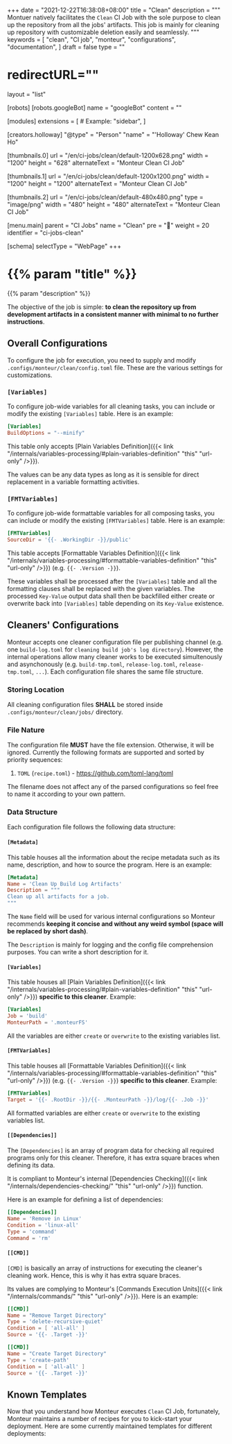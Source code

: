 +++
date = "2021-12-22T16:38:08+08:00"
title = "Clean"
description = """
Montuer natively facilitates the `Clean` CI Job with the sole purpose to
clean up the repository from all the jobs' artifacts. This job is mainly for
cleaning up repository with customizable deletion easily and seamlessly.
"""
keywords = [
	"clean",
	"CI job",
	"monteur",
	"configurations",
	"documentation",
]
draft = false
type = ""
# redirectURL=""
layout = "list"


[robots]
[robots.googleBot]
name = "googleBot"
content = ""


[modules]
extensions = [
	# Example: "sidebar",
]


[creators.holloway]
"@type" = "Person"
"name" = "'Holloway' Chew Kean Ho"


[thumbnails.0]
url = "/en/ci-jobs/clean/default-1200x628.png"
width = "1200"
height = "628"
alternateText = "Monteur Clean CI Job"

[thumbnails.1]
url = "/en/ci-jobs/clean/default-1200x1200.png"
width = "1200"
height = "1200"
alternateText = "Monteur Clean CI Job"

[thumbnails.2]
url = "/en/ci-jobs/clean/default-480x480.png"
type = "image/png"
width = "480"
height = "480"
alternateText = "Monteur Clean CI Job"


[menu.main]
parent = "CI Jobs"
name = "Clean"
pre = "🧹"
weight = 20
identifier = "ci-jobs-clean"


[schema]
selectType = "WebPage"
+++

# {{% param "title" %}}
{{% param "description" %}}

The objective of the job is simple: **to clean the repository up from
development artifacts in a consistent manner with minimal to no further
instructions**.




## Overall Configurations
To configure the job for execution, you need to supply and modify
`.configs/monteur/clean/config.toml` file. These are the various settings for
customizations.



### `[Variables]`
To configure job-wide variables for all cleaning tasks, you can include or
modify the existing `[Variables]` table. Here is an example:

```toml {linenos=table,hl_lines=[],linenostart=1}
[Variables]
BuildOptions = "--minify"
```

This table only accepts [Plain Variables Definition]({{< link
"/internals/variables-processing/#plain-variables-definition" "this"
"url-only" />}}).

The values can be any data types as long as it is sensible for direct
replacement in a variable formatting activities.



### `[FMTVariables]`
To configure job-wide formattable variables for all composing tasks, you can
include or modify the existing `[FMTVariables]` table. Here is an example:

```toml {linenos=table,hl_lines=[],linenostart=1}
[FMTVariables]
SourceDir = '{{- .WorkingDir -}}/public'
```

This table accepts [Formattable Variables Definition]({{< link
"/internals/variables-processing/#formattable-variables-definition" "this"
"url-only" />}}) (e.g. `{{- .Version -}}`).

These variables shall be processed after the `[Variables]` table and all the
formatting clauses shall be replaced with the given variables. The processed
`Key-Value` output data shall then be backfilled either create or overwrite back
into `[Variables]` table depending on its `Key-Value` existence.




## Cleaners' Configurations
Monteur accepts one cleaner configuration file per publishing channel (e.g.
one `build-log.toml` for `cleaning build job's log directory`). However, the
internal operations allow many cleaner works to be executed simultenously and
asynchonously (e.g. `build-tmp.toml`, `release-log.toml`, `release-tmp.toml`,
`...`). Each configuration file shares the same file structure.



### Storing Location
All cleaning configuration files **SHALL** be stored inside
`.configs/monteur/clean/jobs/` directory.



### File Nature
The configuration file **MUST** have the file extension. Otherwise, it will be
ignored. Currently the following formats are supported and sorted by priority
sequences:

1. `TOML` (`recipe.toml`) - https://github.com/toml-lang/toml

The filename does not affect any of the parsed configurations so feel free to
name it according to your own pattern.



### Data Structure
Each configuration file follows the following data structure:


#### `[Metadata]`
This table houses all the information about the recipe metadata such as its
name, description, and how to source the program. Here is an example:

```toml {linenos=table,hl_lines=[],linenostart=1}
[Metadata]
Name = 'Clean Up Build Log Artifacts'
Description = """
Clean up all artifacts for a job.
"""
```

The `Name` field will be used for various internal configurations so Monteur
recommends **keeping it concise and without any weird symbol (space will be
replaced by short dash)**.

The `Description` is mainly for logging and the config file comprehension
purposes. You can write a short description for it.


#### `[Variables]`
This table houses all [Plain Variables Definition]({{< link
"/internals/variables-processing/#plain-variables-definition" "this"
"url-only" />}}) **specific to this cleaner**. Example:

```toml {linenos=table,hl_lines=[],linenostart=1}
[Variables]
Job = 'build'
MonteurPath = '.monteurFS'
```

All the variables are either `create` or `overwrite` to the existing variables
list.


#### `[FMTVariables]`
This table houses all [Formattable Variables Definition]({{< link
"/internals/variables-processing/#formattable-variables-definition" "this"
"url-only" />}}) (e.g. `{{- .Version -}}`) **specific to this cleaner**.
Example:

```toml {linenos=table,hl_lines=[],linenostart=1}
[FMTVariables]
Target = '{{- .RootDir -}}/{{- .MonteurPath -}}/log/{{- .Job -}}'
```

All formatted variables are either `create` or `overwrite` to the existing
variables list.


#### `[[Dependencies]]`
The `[Dependencies]` is an array of program data for checking all required
programs only for this cleaner. Therefore, it has extra square braces when
defining its data.

It is compliant to Monteur's internal [Dependencies Checking]({{< link
"/internals/dependencies-checking/" "this" "url-only" />}}) function.

Here is an example for defining a list of dependencies:

```toml {linenos=table,hl_lines=[],linenostart=1}
[[Dependencies]]
Name = 'Remove in Linux'
Condition = 'linux-all'
Type = 'command'
Command = 'rm'
```


#### `[[CMD]]`
`[CMD]` is basically an array of instructions for executing the cleaner's
cleaning work. Hence, this is why it has extra square braces.

Its values are complying to Monteur's [Commands Execution Units]({{< link
"/internals/commands/" "this" "url-only" />}}). Here is an example:

```toml {linenos=table,hl_lines=[],linenostart=1}
[[CMD]]
Name = "Remove Target Directory"
Type = 'delete-recursive-quiet'
Condition = [ 'all-all' ]
Source = '{{- .Target -}}'

[[CMD]]
Name = "Create Target Directory"
Type = 'create-path'
Condition = [ 'all-all' ]
Source = '{{- .Target -}}'
```




## Known Templates
Now that you understand how Monteur executes `Clean` CI Job, fortunately,
Monteur maintains a number of recipes for you to kick-start your deployment.
Here are some currently maintained templates for different deployments:
